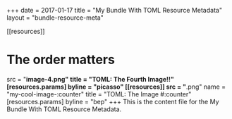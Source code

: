 +++
date = 2017-01-17
title = "My Bundle With TOML Resource Metadata"
layout = "bundle-resource-meta"

[[resources]]
# The order matters
src = "**image-4.png"
title = "TOML: The Fourth Image!!"
[resources.params]
byline = "picasso"
[[resources]]
src = "**.png"
name = "my-cool-image-:counter"
title = "TOML: The Image #:counter"
[resources.params]
byline = "bep"
+++
This is the content file for the My Bundle With TOML Resource Metadata.